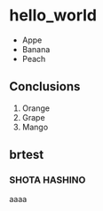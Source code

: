 # hello_world

- Appe
- Banana
- Peach

## Conclusions

1. Orange
1. Grape
1. Mango

## brtest

### SHOTA HASHINO

aaaa
